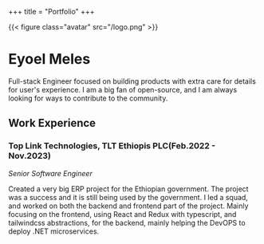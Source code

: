 +++
title = "Portfolio"
+++

{{< figure class="avatar" src="/logo.png" >}}

# Eyoel Meles

Full-stack Engineer focused on building products with extra care for details for user's experience. I am a big fan of open-source, and I am always looking for ways to contribute to the community.

## Work Experience

### Top Link Technologies, TLT Ethiopis PLC(Feb.2022 - Nov.2023)

_Senior Software Engineer_

Created a very big ERP project for the Ethiopian government. The project was a success and it is still being used by the government. I led a squad, and worked on both the backend and frontend part of the project. Mainly focusing on the frontend, using React and Redux with typescript, and tailwindcss abstractions, for the backend, mainly helping the DevOPS to deploy .NET microservices.

